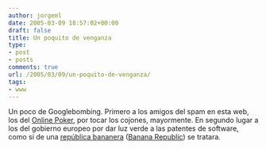 ```yaml
---
author: jorgeml
date: 2005-03-09 18:57:02+00:00
draft: false
title: Un poquito de venganza
type: 
- post
- posts
comments: true
url: /2005/03/09/un-poquito-de-venganza/
tags:
- www
---
```


Un poco de Googlebombing. Primero a los amigos del spam en esta web, los del [Online Poker](http://en.wikipedia.org/wiki/Online_poker), por tocar los cojones, mayormente. En segundo lugar a los del gobierno europeo por dar luz verde a las patentes de software, como si de una [república bananera](http://ue.eu.int) ([Banana Republic](http://ue.eu.int)) se tratara.

